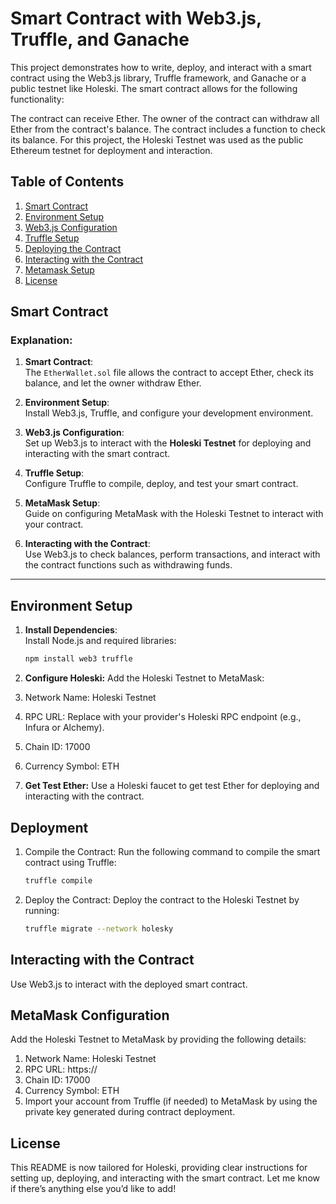 # Smart Contract with Web3.js, Truffle, and Ganache

This project demonstrates how to write, deploy, and interact with a smart contract using the Web3.js library, Truffle framework, and Ganache or a public testnet like Holeski. The smart contract allows for the following functionality:

The contract can receive Ether.
The owner of the contract can withdraw all Ether from the contract's balance.
The contract includes a function to check its balance.
For this project, the Holeski Testnet was used as the public Ethereum testnet for deployment and interaction.

## Table of Contents

1. [Smart Contract](#smart-contract)
2. [Environment Setup](#environment-setup)
3. [Web3.js Configuration](#web3js-configuration)
4. [Truffle Setup](#truffle-setup)
5. [Deploying the Contract](#deploying-the-contract)
6. [Interacting with the Contract](#interacting-with-the-contract)
7. [Metamask Setup](#metamask-setup)
8. [License](#license)

## **Smart Contract**

### Explanation:

1. **Smart Contract**:  
   The `EtherWallet.sol` file allows the contract to accept Ether, check its balance, and let the owner withdraw Ether.

2. **Environment Setup**:  
   Install Web3.js, Truffle, and configure your development environment.

3. **Web3.js Configuration**:  
   Set up Web3.js to interact with the **Holeski Testnet** for deploying and interacting with the smart contract.

4. **Truffle Setup**:  
   Configure Truffle to compile, deploy, and test your smart contract.

5. **MetaMask Setup**:  
   Guide on configuring MetaMask with the Holeski Testnet to interact with your contract.

6. **Interacting with the Contract**:  
   Use Web3.js to check balances, perform transactions, and interact with the contract functions such as withdrawing funds.

---

## **Environment Setup**

1. **Install Dependencies**:  
   Install Node.js and required libraries:

   ```bash
   npm install web3 truffle

   ```

2. **Configure Holeski:**
   Add the Holeski Testnet to MetaMask:

1. Network Name: Holeski Testnet
2. RPC URL: Replace with your provider's Holeski RPC endpoint (e.g., Infura or Alchemy).
3. Chain ID: 17000
4. Currency Symbol: ETH

3. **Get Test Ether:**
   Use a Holeski faucet to get test Ether for deploying and interacting with the contract.

## **Deployment**

1. Compile the Contract:
   Run the following command to compile the smart contract using Truffle:
   
   ```bash
   truffle compile
   ```

2. Deploy the Contract:
   Deploy the contract to the Holeski Testnet by running:
   ```bash
   truffle migrate --network holesky
    ```

## **Interacting with the Contract**
Use Web3.js to interact with the deployed smart contract.

## **MetaMask Configuration**
Add the Holeski Testnet to MetaMask by providing the following details:

1. Network Name: Holeski Testnet
2. RPC URL: https://<your-holeski-rpc-url>
3. Chain ID: 17000
4. Currency Symbol: ETH
5. Import your account from Truffle (if needed) to MetaMask by using the private key generated during contract deployment.


## License

This README is now tailored for Holeski, providing clear instructions for setting up, deploying, and interacting with the smart contract. Let me know if there’s anything else you’d like to add!
